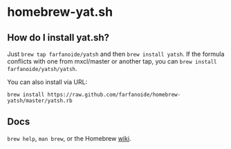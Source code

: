 homebrew-yat.sh
===============

How do I install yat.sh?
--------------------------

Just `brew tap farfanoide/yatsh` and then `brew install yatsh`. If the
formula conflicts with one from mxcl/master or another tap, you can `brew
install farfanoide/yatsh/yatsh`.

You can also install via URL:

```
brew install https://raw.github.com/farfanoide/homebrew-yatsh/master/yatsh.rb
```

Docs
----
`brew help`, `man brew`, or the Homebrew
[wiki](http://wiki.github.com/mxcl/homebrew).
